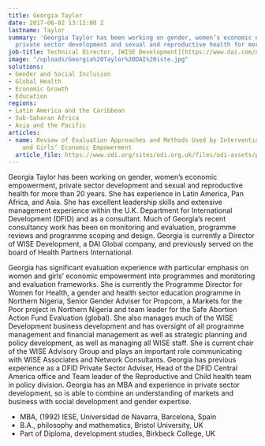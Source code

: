```yaml
---
title: Georgia Taylor
date: 2017-06-02 13:11:00 Z
lastname: Taylor
summary: 'Georgia Taylor has been working on gender, women’s economic empowerment,
  private sector development and sexual and reproductive health for more than 20 years. '
job-title: Technical Director, [WISE Development](https://www.dai.com/news/dai-acquires-hpi-group-adds-expertise-in-global-health-womens-empowerment)
image: "/uploads/Georgia%20Taylor%20DAI%20iste.jpg"
solutions:
- Gender and Social Inclusion
- Global Health
- Economic Growth
- Education
regions:
- Latin America and the Caribbean
- Sub-Saharan Africa
- Asia and the Pacific
articles:
- name: Review of Evaluation Approaches and Methods Used by Interventions on Women
    and Girls’ Economic Empowerment
  article_file: https://www.odi.org/sites/odi.org.uk/files/odi-assets/publications-opinion-files/8843.pdf
---
```


Georgia Taylor has been working on gender, women’s economic empowerment, private sector development and sexual and reproductive health for more than 20 years. She has experience in Latin America, Pan Africa, and Asia. She has excellent leadership skills and extensive management experience within the U.K. Department for International Development (DFID) and as a consultant. Much of Georgia’s recent consultancy work has been on monitoring and evaluation, programme reviews and programme scoping and design. Georgia is currently a Director of WISE Development, a DAI Global company, and previously served on the board of Health Partners International. 

Georgia has significant evaluation experience with particular emphasis on women and girls’ economic empowerment into programmes and monitoring and evaluation frameworks. She is currently the Programme Director for Women for Health, a gender and health sector education programme in Northern Nigeria, Senior Gender Adviser for Propcom, a Markets for the Poor project in Northern Nigeria and team leader for the Safe Abortion Action Fund Evaluation (global). She also manages much of the WISE Development business development and has oversight of all programme management and financial management as well as strategic planning and policy development, as well as managing all WISE staff. She is current chair of the WISE Advisory Group and plays an important role communicating with WISE Associates and Network Consultants. Georgia has previous experience as a DFID Private Sector Adviser, Head of the DFID Central America office and Team leader of the Reproductive and Child health team in policy division. Georgia has an MBA and experience in private sector development, so is able to combine an understanding of markets and business with social development and gender expertise. 

* MBA, (1992) IESE, Universidad de Navarra, Barcelona, Spain 
* B.A., philosophy and mathematics, Bristol University, UK
* Part of Diploma, development studies, Birkbeck College, UK